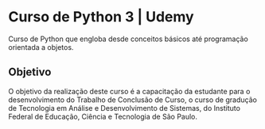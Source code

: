 # Curso de Python 3 | Udemy
Curso de Python que engloba desde conceitos básicos até programação orientada a objetos.

## Objetivo
O objetivo da realização deste curso é a capacitação da estudante para o desenvolvimento do Trabalho de Conclusão de Curso, o curso de gradução de Tecnologia em Análise e Desenvolvimento de Sistemas, do Instituto Federal de Educação, Ciência e Tecnologia de São Paulo.
